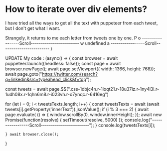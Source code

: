 
# How to iterate over div elements?

I have tried all the ways to get all the text with puppeteer from each tweet, but I don't get what I want.

Strangely, it returns to me each letter from tweets one by one.
P
o
-----------------Scroll------------------------
w
undefined
a
-----------------Scroll------------------------
)

UPDATE
My code :
(async() => {
    const browser = await puppeteer.launch({headless: false});
    const page = await browser.newPage();
    await page.setViewport({ width: 1366, height: 768});
    await page.goto("https://twitter.com/search?q=linkedin&src=typeahead_click&f=top");

const tweets = await page.$$(".css-1dbjc4n.r-1loqt21.r-18u37iz.r-1ny4l3l.r-1udh08x.r-1qhn6m8.r-i023vh.r-o7ynqc.r-6416eg")

for (let i = 0; i < tweetsTexts.length; i++) { 
     const tweetsTexts = await (await tweets[i].getProperty('innerText')).jsonValue();
      if (i % 3 === 2) {
        await page.evaluate( () => {
          window.scrollBy(0, window.innerHeight);
      });
        await new Promise(function(resolve) { 
          setTimeout(resolve, 5000)
         });
        console.log("-----------------Scroll------------------------");
      }
      console.log(tweetsTexts[i]);

    } await browser.close();

}


        